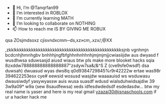 - 👋 Hi, I’m @Tanqrfan99
- 👀 I’m interested in ROBLOX
- 🌱 I’m currently learning MATH
- 💞️ I’m looking to collaborate on NOTHING
- 📫 How to reach me IS BY GIVING ME ROBUX

<!---
Tanqrfan99/Tanqrfan99 is a ✨ special ✨ repository because its `README.md` (this file) appears on your GitHub profile.
You can click the Preview link to take a look at your changes.
--->
qsa ZOsjmdsoxz cjisvndxcmm─ds,xz»cm,.xzx/;@XX

,zkklkkkkkkkkkkkkkkkkkkkkkkkkkkkkkkkkkkkkkkkkkkkkksjnb vgnhmjn  bcdcnhjhmnhgbv bnhhhjngfbfghhnhnhhnhjmjmjmjjcwiasiijdw aus dwyasd f wusdhwsa sduwsasjd aiusd wiaus 
btw pls make more blooket hacks
sqia 8zxddw788888888888888887"zsdyw7sa&*(*&^S Z (cve9sfe0wsdf) dsa duwsah) dwuasud wyas dws8q q0d9384729845%r9r42222w ertae was98r 394622253esx cye#
eewsid wosusd wasjdw waaaauisd ws wsduwasu dwausiwdyf yasywyassw auis wusa suasdf wdusd wialsduhwidsajdiw 39 3w9a09* w9a (sew 8saudfewsa) xeds idfesdwdedsdf esdedasdw...
btw my real name is yaser and here is my real gmail yzazai30@isnaschools.com if ur a hacker hack me
